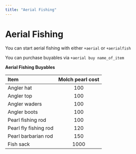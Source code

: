 ```yaml
---
title: "Aerial Fishing"
---
```


# Aerial Fishing

You can start aerial fishing with either `+aerial` or `+aerialfish`

You can purchase buyables via `+aerial buy name_of_item`

**Aerial Fishing Buyables**

| **Item**              | **Molch pearl cost** |
| :-------------------- | :------------------: |
| Angler hat            |         100          |
| Angler top            |         100          |
| Angler waders         |         100          |
| Angler boots          |         100          |
| Pearl fishing rod     |         100          |
| Pearl fly fishing rod |         120          |
| Pearl barbarian rod   |         150          |
| Fish sack             |         1000         |
